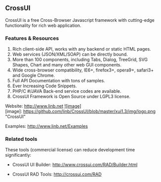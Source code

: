 ## CrossUI

CrossUI is a free Cross-Browser Javascript framework with cutting-edge functionality for rich web application.

### Features & Resources

  1.  Rich client-side API, works with any backend or static HTML pages.
  2.  Web services (JSON/XML/SOAP) can be directly bound.
  3.  More than 100 components, including Tabs, Dialog, TreeGrid, SVG Shapes, Chart and many other web GUI components.
  4.  Wide cross-browser compatibility, IE6+, firefox3+, opera9+, safari3+ and Google Chrome.
  5.  Full API Documentation with tons of samples.
  6.  Ever Increasing Code Snippets.
  7.  PHP/C #/JAVA Back-end service codes are available.
  8.  CrossUI Framework is Open Source under LGPL3 license.


Website: http://www.linb.net   [![image]](http://www.linb.net/)  
[image]: https://github.com/linb/CrossUI/blob/master/xui1.3/img/logo.png "CrossUI"

Examples: http://www.linb.net/Examples

### Related tools

These tools (commercial license) can reduce development time significantly:

 * CrossUI UI Builder: http://www.crossui.com/RAD/Builder.html

 * CrossUI RAD Tools: http://crossui.com/RAD
